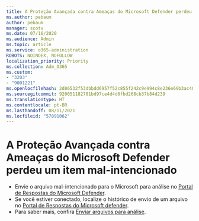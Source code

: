 ```yaml
---
title: A Proteção Avançada contra Ameaças do Microsoft Defender perdeu um item mal-intencionado
ms.author: pebaum
author: pebaum
manager: scotv
ms.date: 07/16/2020
ms.audience: Admin
ms.topic: article
ms.service: o365-administration
ROBOTS: NOINDEX, NOFOLLOW
localization_priority: Priority
ms.collection: Adm_O365
ms.custom:
- "3203"
- "9001221"
ms.openlocfilehash: 2d86532f53dbbdd6957f52c855f242c9e994c8e236e69b3ac40800e4bce97d85
ms.sourcegitcommit: 920051182781bd97ce4d4d6fbd268cb37b84d239
ms.translationtype: HT
ms.contentlocale: pt-BR
ms.lasthandoff: 08/11/2021
ms.locfileid: "57891062"
---
```

# <a name="microsoft-defender-atp-missed-a-malicious-item"></a>A Proteção Avançada contra Ameaças do Microsoft Defender perdeu um item mal-intencionado

- Envie o arquivo mal-intencionado para o Microsoft para análise no [Portal de Respostas do Microsoft Defender](https://www.microsoft.com/wdsi/filesubmission/). 
- Se você estiver conectado, localize o histórico de envio de um arquivo no [Portal de Respostas do Microsoft defender](https://www.microsoft.com/wdsi/submissionhistory).
- Para saber mais, confira [Enviar arquivos para análise](https://docs.microsoft.com/windows/security/threat-protection/intelligence/submission-guide).